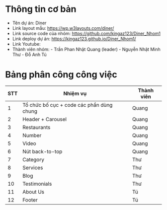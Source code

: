 # Thông tin cơ bản

- Tên dự án: Diner
- Link layout mẫu: https://wp.w3layouts.com/diner/
- Link source code của nhóm: https://github.com/kingaz123/Diner_Nhom1
- Link deploy dự án: https://kingaz123.github.io/Diner_Nhom1/
- Link Youtube:
- Thành viên nhóm: - Trần Phan Nhật Quang (leader) - Nguyễn Nhật Minh Thư - Đỗ Anh Tú

# Bảng phân công công việc

| STT | **Nhiệm vụ**                             | **Thành viên** |
| --- | ---------------------------------------- | -------------- |
| 1   | Tổ chức bố cục + code các phần dùng chung | Quang          |
| 2   | Header + Carousel                        | Quang          |
| 3   | Restaurants                              | Quang          |
| 4   | Number                                   | Quang          |
| 5   | Video                                    | Quang          |
| 6   | Nút back-to-top                          | Quang          |
| 7   | Category                                 | Thư            |
| 8   | Services                                 | Thư            |
| 9   | Blog                                     | Thư            |
| 10  | Testimonials                             | Thư            |
| 11  | About Us                                 | Tú             |
| 12  | Footer                                   | Tú             |

